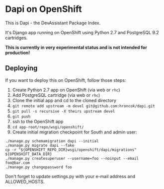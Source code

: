 Dapi on OpenShift
=================

This is Dapi - the DevAssistant Package Index.

It's Django app running on OpenShift using Python 2.7 and PostgreSQL 9.2 cartridges.

**This is currently in very experimental status and is not intended for production!**

Deploying
---------

If you want to deploy this on OpenShift, follow those steps:

 1. Create Python 2.7 app on OpenShift (via web or `rhc`)
 2. Add PostgreSQL cartridge (via web or `rhc`)
 3. Clone the initial app and cd to the cloned directory
 4. `git remote add upstream -m devel git@github.com:hroncok/dapi.git`
 5. `git pull -s recursive -X theirs upstream devel`
 6. `git push`
 7. ssh to the OpenShift app
 8. `cd app-root/repo/wsgi/openshift/`
 9. Create initial migration checkpoint for South and admin user:

````
./manage.py schemamigration dapi --initial
./manage.py migrate dapi --fake
cp -r "${OPENSHIFT_REPO_DIR}wsgi/openshift/dapi/migrations" ${OPENSHIFT_DATA_DIR}
./manage.py createsuperuser --username=foo --noinput --email foo@bar.com
./manage.py changepassword foo
````

Don't forget to update settings.py with your e-mail address and ALLOWED_HOSTS.
